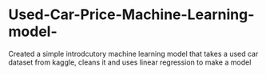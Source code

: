 # Used-Car-Price-Machine-Learning-model-
Created a simple introdcutory machine learning model that takes a used car dataset from kaggle, cleans it and uses linear regression to make a model
